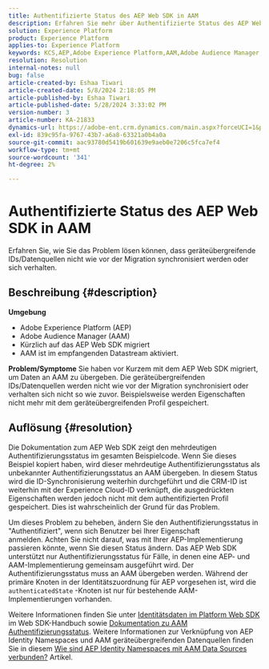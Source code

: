 ```yaml
---
title: Authentifizierte Status des AEP Web SDK in AAM
description: Erfahren Sie mehr über Authentifizierte Status des AEP Web SDK in AAM.
solution: Experience Platform
product: Experience Platform
applies-to: Experience Platform
keywords: KCS,AEP,Adobe Experience Platform,AAM,Adobe Audience Manager,authenticated state,identityMap,Web SDK,Fehlerbehebung
resolution: Resolution
internal-notes: null
bug: false
article-created-by: Eshaa Tiwari
article-created-date: 5/8/2024 2:18:05 PM
article-published-by: Eshaa Tiwari
article-published-date: 5/28/2024 3:33:02 PM
version-number: 3
article-number: KA-21833
dynamics-url: https://adobe-ent.crm.dynamics.com/main.aspx?forceUCI=1&pagetype=entityrecord&etn=knowledgearticle&id=047c63c6-450d-ef11-9f8a-6045bd0201f5
exl-id: 839c95fa-9767-43b7-a6a8-63321a0b4a0a
source-git-commit: aac93780d5419b601639e9aeb0e7206c5fca7ef4
workflow-type: tm+mt
source-wordcount: '341'
ht-degree: 2%

---
```


# Authentifizierte Status des AEP Web SDK in AAM


Erfahren Sie, wie Sie das Problem lösen können, dass geräteübergreifende IDs/Datenquellen nicht wie vor der Migration synchronisiert werden oder sich verhalten.

## Beschreibung {#description}

<b>Umgebung</b>
- Adobe Experience Platform (AEP)
- Adobe Audience Manager (AAM)
- Kürzlich auf das AEP Web SDK migriert
- AAM ist im empfangenden Datastream aktiviert.

<b>Problem/Symptome</b>
Sie haben vor Kurzem mit dem AEP Web SDK migriert, um Daten an AAM zu übergeben. Die geräteübergreifenden IDs/Datenquellen werden nicht wie vor der Migration synchronisiert oder verhalten sich nicht so wie zuvor. Beispielsweise werden Eigenschaften nicht mehr mit dem geräteübergreifenden Profil gespeichert.


## Auflösung {#resolution}


Die Dokumentation zum AEP Web SDK zeigt den mehrdeutigen Authentifizierungsstatus im gesamten Beispielcode. Wenn Sie dieses Beispiel kopiert haben, wird dieser mehrdeutige Authentifizierungsstatus als unbekannter Authentifizierungsstatus an AAM übergeben. In diesem Status wird die ID-Synchronisierung weiterhin durchgeführt und die CRM-ID ist weiterhin mit der Experience Cloud-ID verknüpft, die ausgedrückten Eigenschaften werden jedoch nicht mit dem authentifizierten Profil gespeichert. Dies ist wahrscheinlich der Grund für das Problem.

Um dieses Problem zu beheben, ändern Sie den Authentifizierungsstatus in &quot;Authentifiziert&quot;, wenn sich Benutzer bei Ihrer Eigenschaft anmelden. Achten Sie nicht darauf, was mit Ihrer AEP-Implementierung passieren könnte, wenn Sie diesen Status ändern. Das AEP Web SDK unterstützt nur Authentifizierungsstatus für Fälle, in denen eine AEP- und AAM-Implementierung gemeinsam ausgeführt wird. Der Authentifizierungsstatus muss an AAM übergeben werden. Während der primäre Knoten in der Identitätszuordnung für AEP vorgesehen ist, wird die `authenticatedState` -Knoten ist nur für bestehende AAM-Implementierungen vorhanden.

Weitere Informationen finden Sie unter [Identitätsdaten im Platform Web SDK](https://experienceleague.adobe.com/docs/experience-platform/edge/identity/overview.html) im Web SDK-Handbuch sowie [Dokumentation zu AAM Authentifizierungsstatus](https://experienceleague.adobe.com/docs/id-service/using/reference/authenticated-state.html?lang=de). Weitere Informationen zur Verknüpfung von AEP Identity Namespaces und AAM geräteübergreifenden Datenquellen finden Sie in diesem [Wie sind AEP Identity Namespaces mit AAM Data Sources verbunden?](https://experienceleague.adobe.com/docs/experience-cloud-kcs/kbarticles/KA-21305.html?lang=de) Artikel.
